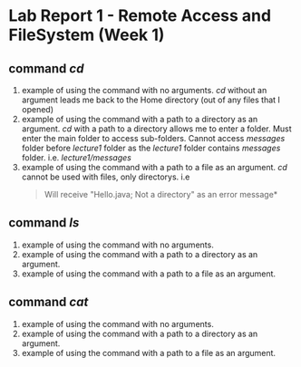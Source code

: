 # **Lab Report 1 - Remote Access and FileSystem (Week 1)**

## command *cd*
1. example of using the command with no arguments.
   *cd* without an argument leads me back to the Home directory (out of any files that I opened)
3. example of using the command with a path to a directory as an argument.
   *cd* with a path to a directory allows me to enter a folder.
   Must enter the main folder to access sub-folders.
   Cannot access *messages* folder before *lecture1* folder as the *lecture1* folder contains *messages* folder.
   i.e. *lecture1/messages*
5. example of using the command with a path to a file as an argument.
   *cd* cannot be used with files, only directorys.
   i.e
   > Will receive "Hello.java; Not a directory" as an error message*
   
## command *ls*
1. example of using the command with no arguments.
2. example of using the command with a path to a directory as an argument.
3. example of using the command with a path to a file as an argument.

## command *cat*
1. example of using the command with no arguments.
2. example of using the command with a path to a directory as an argument.
3. example of using the command with a path to a file as an argument.

